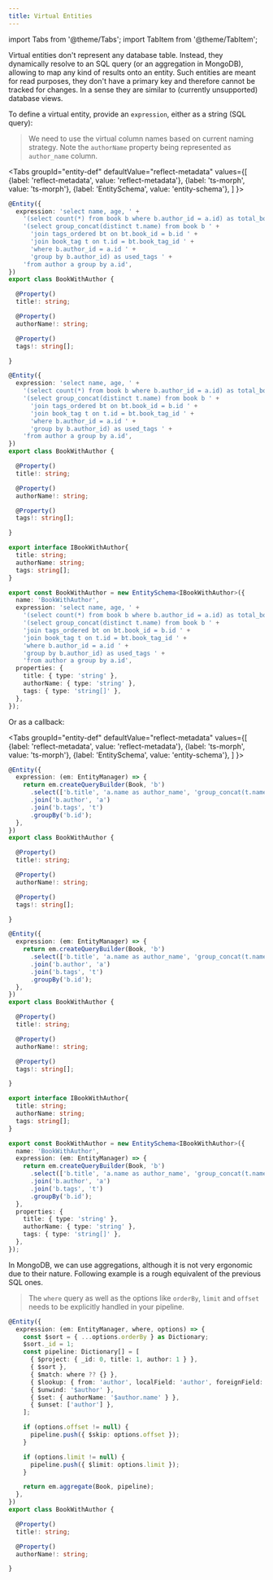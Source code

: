 ```yaml
---
title: Virtual Entities
---
```


import Tabs from '@theme/Tabs';
import TabItem from '@theme/TabItem';

Virtual entities don't represent any database table. Instead, they dynamically resolve to an SQL query (or an aggregation in MongoDB), allowing to map any kind of results onto an entity. Such entities are meant for read purposes, they don't have a primary key and therefore cannot be tracked for changes. In a sense they are similar to (currently unsupported) database views.

To define a virtual entity, provide an `expression`, either as a string (SQL query):

> We need to use the virtual column names based on current naming strategy. Note the `authorName` property being represented as `author_name` column.

<Tabs
  groupId="entity-def"
  defaultValue="reflect-metadata"
  values={[
    {label: 'reflect-metadata', value: 'reflect-metadata'},
    {label: 'ts-morph', value: 'ts-morph'},
    {label: 'EntitySchema', value: 'entity-schema'},
  ]
  }>
  <TabItem value="reflect-metadata">

```ts title="./entities/BookWithAuthor.ts"
@Entity({
  expression: 'select name, age, ' +
    '(select count(*) from book b where b.author_id = a.id) as total_books, ' +
    '(select group_concat(distinct t.name) from book b ' +
      'join tags_ordered bt on bt.book_id = b.id ' +
      'join book_tag t on t.id = bt.book_tag_id ' +
      'where b.author_id = a.id ' +
      'group by b.author_id) as used_tags ' +
    'from author a group by a.id',
})
export class BookWithAuthor {

  @Property()
  title!: string;

  @Property()
  authorName!: string;

  @Property()
  tags!: string[];

}
```

  </TabItem>
  <TabItem value="ts-morph">

```ts title="./entities/BookWithAuthor.ts"
@Entity({
  expression: 'select name, age, ' +
    '(select count(*) from book b where b.author_id = a.id) as total_books, ' +
    '(select group_concat(distinct t.name) from book b ' +
      'join tags_ordered bt on bt.book_id = b.id ' +
      'join book_tag t on t.id = bt.book_tag_id ' +
      'where b.author_id = a.id ' +
      'group by b.author_id) as used_tags ' +
    'from author a group by a.id',
})
export class BookWithAuthor {

  @Property()
  title!: string;

  @Property()
  authorName!: string;

  @Property()
  tags!: string[];

}
```

  </TabItem>
  <TabItem value="entity-schema">

```ts title="./entities/BookWithAuthor.ts"
export interface IBookWithAuthor{
  title: string;
  authorName: string;
  tags: string[];
}

export const BookWithAuthor = new EntitySchema<IBookWithAuthor>({
  name: 'BookWithAuthor',
  expression: 'select name, age, ' +
    '(select count(*) from book b where b.author_id = a.id) as total_books, ' +
    '(select group_concat(distinct t.name) from book b ' +
    'join tags_ordered bt on bt.book_id = b.id ' +
    'join book_tag t on t.id = bt.book_tag_id ' +
    'where b.author_id = a.id ' +
    'group by b.author_id) as used_tags ' +
    'from author a group by a.id',
  properties: {
    title: { type: 'string' },
    authorName: { type: 'string' },
    tags: { type: 'string[]' },
  },
});
```

  </TabItem>
</Tabs>

Or as a callback:

<Tabs
  groupId="entity-def"
  defaultValue="reflect-metadata"
  values={[
    {label: 'reflect-metadata', value: 'reflect-metadata'},
    {label: 'ts-morph', value: 'ts-morph'},
    {label: 'EntitySchema', value: 'entity-schema'},
  ]
  }>
  <TabItem value="reflect-metadata">

```ts title="./entities/BookWithAuthor.ts"
@Entity({
  expression: (em: EntityManager) => {
    return em.createQueryBuilder(Book, 'b')
      .select(['b.title', 'a.name as author_name', 'group_concat(t.name) as tags'])
      .join('b.author', 'a')
      .join('b.tags', 't')
      .groupBy('b.id');
  },
})
export class BookWithAuthor {

  @Property()
  title!: string;

  @Property()
  authorName!: string;

  @Property()
  tags!: string[];

}
```

  </TabItem>
  <TabItem value="ts-morph">

```ts title="./entities/BookWithAuthor.ts"
@Entity({
  expression: (em: EntityManager) => {
    return em.createQueryBuilder(Book, 'b')
      .select(['b.title', 'a.name as author_name', 'group_concat(t.name) as tags'])
      .join('b.author', 'a')
      .join('b.tags', 't')
      .groupBy('b.id');
  },
})
export class BookWithAuthor {

  @Property()
  title!: string;

  @Property()
  authorName!: string;

  @Property()
  tags!: string[];

}
```

  </TabItem>
  <TabItem value="entity-schema">

```ts title="./entities/BookWithAuthor.ts"
export interface IBookWithAuthor{
  title: string;
  authorName: string;
  tags: string[];
}

export const BookWithAuthor = new EntitySchema<IBookWithAuthor>({
  name: 'BookWithAuthor',
  expression: (em: EntityManager) => {
    return em.createQueryBuilder(Book, 'b')
      .select(['b.title', 'a.name as author_name', 'group_concat(t.name) as tags'])
      .join('b.author', 'a')
      .join('b.tags', 't')
      .groupBy('b.id');
  },
  properties: {
    title: { type: 'string' },
    authorName: { type: 'string' },
    tags: { type: 'string[]' },
  },
});
```

  </TabItem>
</Tabs>

In MongoDB, we can use aggregations, although it is not very ergonomic due to their nature. Following example is a rough equivalent of the previous SQL ones.

> The `where` query as well as the options like `orderBy`, `limit` and `offset` needs to be explicitly handled in your pipeline.

```ts
@Entity({
  expression: (em: EntityManager, where, options) => {
    const $sort = { ...options.orderBy } as Dictionary;
    $sort._id = 1;
    const pipeline: Dictionary[] = [
      { $project: { _id: 0, title: 1, author: 1 } },
      { $sort },
      { $match: where ?? {} },
      { $lookup: { from: 'author', localField: 'author', foreignField: '_id', as: 'author', pipeline: [{ $project: { name: 1 } }] } },
      { $unwind: '$author' },
      { $set: { authorName: '$author.name' } },
      { $unset: ['author'] },
    ];

    if (options.offset != null) {
      pipeline.push({ $skip: options.offset });
    }

    if (options.limit != null) {
      pipeline.push({ $limit: options.limit });
    }

    return em.aggregate(Book, pipeline);
  },
})
export class BookWithAuthor {

  @Property()
  title!: string;

  @Property()
  authorName!: string;

}
```
